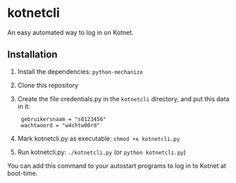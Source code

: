 kotnetcli
=========

An easy automated way to log in on Kotnet.

Installation
-----
1. Install the dependencies: `python-mechanize`
2. Clone this repository
3. Create the file credentials.py in the `kotnetcli` directory, and put this data in it:

        gebruikersnaam = "s0123456"
        wachtwoord = "w4chtw00rd"

4. Mark kotnetcli.py as executable: `chmod +x kotnetcli.py`
5. Run kotnetcli.py: `./kotnetcli.py` (or `python kotnetcli.py`)

You can add this command to your autostart programs to log in to Kotnet at boot-time.
